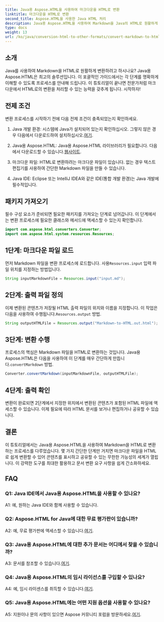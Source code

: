 ```yaml
---
title: Java용 Aspose.HTML을 사용하여 마크다운을 HTML로 변환
linktitle: 마크다운을 HTML로 변환
second_title: Aspose.HTML을 사용한 Java HTML 처리
description: Java용 Aspose.HTML을 사용하여 Markdown을 Java의 HTML로 원활하게 변환하세요. 문서 변환 요구 사항을 간소화하려면 단계별 가이드를 따르세요.
type: docs
weight: 13
url: /ko/java/conversion-html-to-other-formats/convert-markdown-to-html/
---
```


## 소개

Java를 사용하여 Markdown을 HTML로 원활하게 변환하려고 하시나요? Java용 Aspose.HTML은 최고의 솔루션입니다. 이 포괄적인 가이드에서는 각 단계를 명확하게 이해할 수 있도록 프로세스를 안내해 드립니다. 이 튜토리얼이 끝나면 전문가처럼 마크다운에서 HTML로의 변환을 처리할 수 있는 능력을 갖추게 됩니다. 시작하자!

## 전제 조건

변환 프로세스를 시작하기 전에 다음 전제 조건이 충족되었는지 확인하세요.

1.  Java 개발 환경: 시스템에 Java가 설치되어 있는지 확인하십시오. 그렇지 않은 경우 다음에서 다운로드하여 설치하십시오.[여기](https://www.java.com).

2.  Java용 Aspose.HTML: Java용 Aspose.HTML 라이브러리가 필요합니다. 다음에서 다운로드할 수 있습니다.[웹사이트](https://releases.aspose.com/html/java/).

3. 마크다운 파일: HTML로 변환하려는 마크다운 파일이 있습니다. 없는 경우 텍스트 편집기를 사용하여 간단한 Markdown 파일을 만들 수 있습니다.

4. Java IDE: Eclipse 또는 IntelliJ IDEA와 같은 IDE(통합 개발 환경)는 Java 개발에 필수적입니다.

## 패키지 가져오기

필수 구성 요소가 준비되면 필요한 패키지를 가져오는 단계로 넘어갑니다. 이 단계에서는 변환 프로세스에 필요한 클래스와 메서드에 액세스할 수 있는지 확인합니다.

```java
import com.aspose.html.converters.Converter;
import com.aspose.html.system.resources.Resources;
```

## 1단계: 마크다운 파일 로드

 먼저 Markdown 파일을 변환 프로세스에 로드합니다. 사용`Resources.input` 입력 파일 위치를 지정하는 방법입니다.

```java
String inputMarkdownFile = Resources.input("input.md");
```

## 2단계: 출력 파일 정의

 이제 변환된 콘텐츠가 저장될 HTML 출력 파일의 위치와 이름을 지정합니다. 이 작업은 다음을 사용하여 수행됩니다.`Resources.output` 방법.

```java
String outputHTMLFile = Resources.output("Markdown-to-HTML.out.html");
```

## 3단계: 변환 수행

 프로세스의 핵심은 Markdown 파일을 HTML로 변환하는 것입니다. Java용 Aspose.HTML은 다음을 사용하여 이 단계를 매우 간단하게 만듭니다.`convertMarkdown` 방법.

```java
Converter.convertMarkdown(inputMarkdownFile, outputHTMLFile);
```

## 4단계: 출력 확인

변환이 완료되면 2단계에서 지정한 위치에서 변환된 콘텐츠가 포함된 HTML 파일에 액세스할 수 있습니다. 이제 필요에 따라 HTML 문서를 보거나 편집하거나 공유할 수 있습니다.

## 결론

이 튜토리얼에서는 Java용 Aspose.HTML을 사용하여 Markdown을 HTML로 변환하는 프로세스를 다루었습니다. 몇 가지 간단한 단계만 거치면 마크다운 파일을 HTML로 쉽게 변환할 수 있어 콘텐츠를 표시하고 공유할 수 있는 무한한 가능성의 세계가 열립니다. 이 강력한 도구를 최대한 활용하고 문서 변환 요구 사항을 쉽게 간소화하세요.

## FAQ

### Q1: Java IDE에서 Java용 Aspose.HTML을 사용할 수 있나요?

A1: 예, 원하는 Java IDE와 함께 사용할 수 있습니다.

### Q2: Aspose.HTML for Java에 대한 무료 평가판이 있습니까?

 A2: 예, 무료 평가판에 액세스할 수 있습니다.[여기](https://releases.aspose.com/html/java).

### Q3: Java용 Aspose.HTML에 대한 추가 문서는 어디에서 찾을 수 있습니까?

 A3: 문서를 참조할 수 있습니다.[여기](https://reference.aspose.com/html/java/).

### Q4: Java용 Aspose.HTML의 임시 라이선스를 구입할 수 있나요?

 A4: 예, 임시 라이센스를 취득할 수 있습니다.[여기](https://purchase.aspose.com/temporary-license/).

### Q5: Java용 Aspose.HTML에는 어떤 지원 옵션을 사용할 수 있나요?

 A5: 지원이나 문의 사항이 있으면 Aspose 커뮤니티 포럼을 방문하세요.[여기](https://forum.aspose.com/).